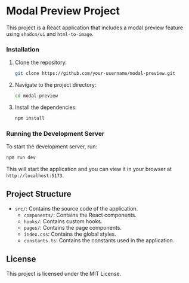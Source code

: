 # Modal Preview Project

This project is a React application that includes a modal preview feature using `shadcn/ui` and `html-to-image`.

### Installation

1. Clone the repository:

   ```bash
   git clone https://github.com/your-username/modal-preview.git
   ```

2. Navigate to the project directory:

   ```bash
   cd modal-preview
   ```

3. Install the dependencies:
   ```bash
   npm install
   ```

### Running the Development Server

To start the development server, run:

```bash
npm run dev
```

This will start the application and you can view it in your browser at `http://localhost:5173`.

## Project Structure

- `src/`: Contains the source code of the application.
  - `components/`: Contains the React components.
  - `hooks/`: Contains custom hooks.
  - `pages/`: Contains the page components.
  - `index.css`: Contains the global styles.
  - `constants.ts`: Contains the constants used in the application.

## License

This project is licensed under the MIT License.

